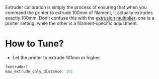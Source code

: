 
Extruder calibration is simply the process of ensuring that when you command the printer to extrude 100mm of filament, it actually extrudes exactly 100mm. Don’t confuse this with the [extrusion multiplier](asd); one is a printer setting, while the other is a filament-specific adjustment.

# How to Tune?
- Let the printer to extrude 101mm or higher.
```jsx
[extruder]  
max_extrude_only_distance: 101
``` 